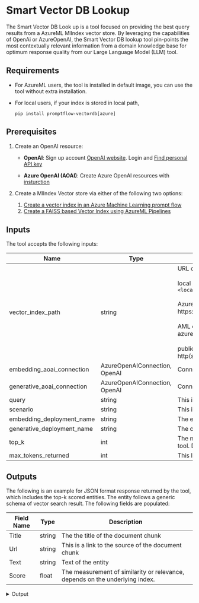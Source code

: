 # Smart Vector DB Lookup

The Smart Vector DB Look up is a tool focused on providing the best query results from a AzureML MlIndex vector store. By leveraging the capabilities of OpenAi or AzureOpenAI, the Smart Vector DB lookup tool pin-points the most contextually relevant information from a domain knowledge base for optimum response quality from our Large Language Model (LLM) tool.

## Requirements

- For AzureML users, the tool is installed in default image, you can use the tool without extra installation.
- For local users, if your index is stored in local path,
  
  `pip install promptflow-vectordb[azure]`

## Prerequisites

1. Create an OpenAI resource:

   - **OpenAI**: Sign up account [OpenAI website](https://openai.com/). Login and [Find personal API key](https://platform.openai.com/account/api-keys)

   - **Azure OpenAI (AOAI)**: Create Azure OpenAI resources with [insturction](https://learn.microsoft.com/en-us/azure/cognitive-services/openai/how-to/create-resource?pivots=web-portal)

2. Create a MlIndex Vector store via either of the following two options:

   1. [Create a vector index in an Azure Machine Learning prompt flow](https://learn.microsoft.com/en-us/azure/machine-learning/how-to-create-vector-index?view=azureml-api-2)
   2. [Create a FAISS based Vector Index using AzureML Pipelines](https://github.com/Azure/azureml-examples/blob/main/sdk/python/generative-ai/rag/notebooks/faiss/faiss_mlindex_with_langchain.ipynb)

## Inputs

The tool accepts the following inputs:

| Name | Type | Description | Required |
| ---- | ---- | ----------- | -------- |
| vector_index_path | string | URL or path for the vector store.<br><br>local path (for local users):<br>`<local_path_to_the_index_folder>`<br><br> Azure blob URL format (with [azure] extra installed):<br>https://`<account_name>`.blob.core.windows.net/`<container_name>`/`<path_and_folder_name>`.<br><br>AML datastore URL format (with [azure] extra installed):<br>azureml://subscriptions/`<your_subscription>`/resourcegroups/`<your_resource_group>`/workspaces/`<your_workspace>`/data/`<data_path>`<br><br>public http/https URL (for public demonstration):<br>http(s)://`<path_and_folder_name>` | Yes |
| embedding_aoai_connection | AzureOpenAIConnection, OpenAI | Connection to access an AOAI or Open AI Embedding model | Yes |
| generative_aoai_connection | AzureOpenAIConnection, OpenAI | Connection to access an AOAI or Open AI Completion model | Yes |
| query | string | This is the users input or question | Yes |
| scenario | string | This is meta data that informs the tool as to it's corpus focus. For example "Azure Kubernetes Service" | Yes |
| embedding_deployment_name | string | The embedding model name. Default: text-embedding-ada-002 | False |
| generative_deployment_name | string | The completion model name. Default: gpt-35-turbo | False |
| top_k | int | The number of documents to return for each generated filter. Does not correspond to the number of documents returned from this tool. Default: 5 | False |
| max_tokens_returned | int | This limits the number of documents which are returned by the tool, by the estimated tokens used by the test content. Default: 3000 | False |

## Outputs

The following is an example for JSON format response returned by the tool, which includes the top-k scored entities. The entity follows a generic schema of vector search result. The following fields are populated:

| Field Name | Type | Description |
| ---- | ---- | ----------- |
| Title | string | The the title of the document chunk |
| Url | string | This is a link to the source of the document chunk |
| Text | string | Text of the entity |
| Score | float | The measurement of similarity or relevance, depends on the underlying index. |

<details>
  <summary>Output</summary>
  
```json
[
  {
    "Score": 0,
    "Text": "sample text #0",
    "Title": "title0",
    "Url": "http://sample_link_0",
  },
  {
    "Score": 0.05000000447034836,
    "Text": "sample text #1",
    "Title": "title1",
    "Url": "http://sample_link_1"
  },
  {
    "Score": 0.20000001788139343,
    "Text": "sample text #2",
    "Title": "title2",
    "Url": "http://sample_link_2"
  }
]

```
</details>
